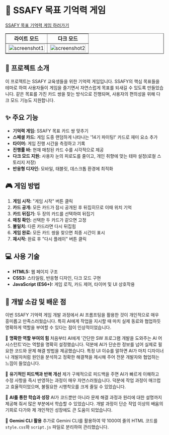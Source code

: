 # 🎯 SSAFY 목표 기억력 게임

[SSAFY 목표 기억력 게임 하러가기](https://gykoh42.github.io/SSAFYCardGame/)
<table border="1">
  <tr>
    <td align="center"><b>라이트 모드</b></td>
    <td align="center"><b>다크 모드</b></td>
  </tr>
  <tr>
    <td><img width="100%" src="./screenshots/Screenshot 2025-07-20 at 8.59.25 PM.png" alt="screenshot1"></td>
    <td><img width="100%" src="./screenshots/Screenshot 2025-07-20 at 9.22.06 PM.png" alt="screenshot2"></td>
  </tr>
</table>

## 📌 프로젝트 소개


이 프로젝트는 SSAFY 교육생들을 위한 기억력 게임입니다. SSAFY의 핵심 목표들을 테마로 하여 사용자들이 게임을 즐기면서 자연스럽게 목표를 되새길 수 있도록 만들었습니다. 같은 목표를 가진 카드 쌍을 찾는 방식으로 진행되며, 사용자의 편의성을 위해 다크 모드 기능도 지원합니다.

## ✨ 주요 기능

- **기억력 게임:** SSAFY 목표 카드 쌍 맞추기
- **스페셜 카드:** 게임 도중 랜덤하게 나타나는 '14기 파이팅!' 카드로 재미 요소 추가
- **타이머:** 게임 진행 시간을 측정하고 기록
- **진행률 바:** 현재 매칭된 카드 수를 시각적으로 제공
- **다크 모드 지원:** 사용자 눈의 피로도를 줄이고, 개인 취향에 맞는 테마 설정(로컬 스토리지 저장)
- **반응형 디자인:** 모바일, 태블릿, 데스크톱 환경에 최적화

## 🎮 게임 방법

1. **게임 시작:** "게임 시작" 버튼 클릭
2. **카드 공개:** 모든 카드가 잠시 공개된 후 뒤집히므로 이때 위치 기억
3. **카드 뒤집기:** 두 장의 카드를 선택하여 뒤집기
4. **매칭 확인:** 선택한 두 카드가 같으면 고정
5. **불일치:** 다른 카드라면 다시 뒤집힘
6. **게임 완료:** 모든 카드 쌍을 찾으면 최종 시간이 표시
7. **재시작:** 완료 후 "다시 플레이" 버튼 클릭

## 💻 사용 기술

- **HTML5:** 웹 페이지 구조
- **CSS3:** 스타일링, 반응형 디자인, 다크 모드 구현
- **JavaScript (ES6+):** 게임 로직, 카드 제어, 타이머 및 UI 상호작용

## 🚀 개발 소감 및 배운 점

이번 SSAFY 기억력 게임 개발 과정에서 AI 프롬프팅을 활용한 것이 개인적으로 매우 흥미롭고 만족스러웠습니다. 특히 AI에게 작업을 지시할 때 마치 실제 동료와 협업하듯 명확하게 역할을 부여할 수 있다는 점이 인상적이었습니다.

🔹 **명확한 역할 부여의 힘**
처음부터 AI에게 '간단한 SW 프로그램 개발을 도와주는 AI 어시스턴트'라는 역할을 명확히 설정했습니다. 덕분에 AI가 단순한 정보를 넘어 실제로 필요한 코드와 문제 해결 방법을 제공했습니다. 특정 UI 이슈를 말하면 AI가 마치 디자이너나 개발자처럼 원인을 분석하고 정확한 해결책을 제시해 주어 전문 개발자와 협업하는 느낌이 들었습니다.

🔹 **유기적인 피드백과 반복 개선**
제가 구체적으로 피드백을 주면 AI가 빠르게 이해하고 수정 사항을 즉시 반영하는 과정이 매우 자연스러웠습니다. 덕분에 작업 과정이 매끄럽고 효율적이었으며, 불필요한 시행착오를 크게 줄일 수 있었습니다.

🔹 **AI를 통한 학습과 성장**
AI가 코드뿐만 아니라 문제 해결 과정과 원리에 대한 설명까지 제공해 줘서 많은 부분에서 학습할 수 있었습니다. 개발 과정이 단순 작업 이상의 배움의 기회로 다가와 제 개인적인 성장에도 큰 도움이 되었습니다.

🔹 **Gemini CLI 활용**
추가로 Gemini CLI를 활용하여 약 1000여 줄의 HTML 코드를 `style.css`와 `script.js` 파일로 분리하여 관리했습니다.
